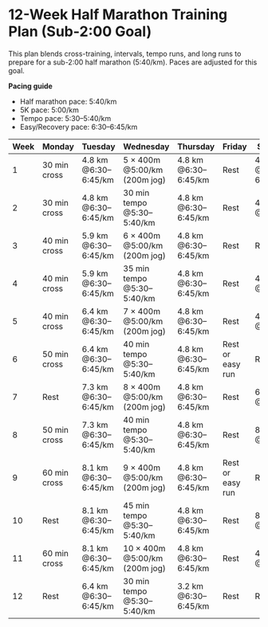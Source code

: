 # 12-Week Half Marathon Training Plan (Sub-2:00 Goal)

This plan blends cross-training, intervals, tempo runs, and long runs to prepare for a sub-2:00 half marathon (5:40/km). Paces are adjusted for this goal.

**Pacing guide**
- Half marathon pace: 5:40/km  
- 5K pace: 5:00/km  
- Tempo pace: 5:30–5:40/km  
- Easy/Recovery pace: 6:30–6:45/km  

| Week | Monday | Tuesday | Wednesday | Thursday | Friday | Saturday | Sunday |
|--|--|--|--|--|--|--|--|
| 1 | 30 min cross | 4.8 km @6:30–6:45/km | 5 × 400m @5:00/km (200m jog) | 4.8 km @6:30–6:45/km | Rest | 4.8 km @6:30–6:45/km | 8.1 km @6:30–6:45/km |
| 2 | 30 min cross | 4.8 km @6:30–6:45/km | 30 min tempo @5:30–5:40/km | 4.8 km @6:30–6:45/km | Rest | 4.8 km @5:40/km | 9.7 km @6:30–6:45/km |
| 3 | 40 min cross | 5.9 km @6:30–6:45/km | 6 × 400m @5:00/km (200m jog) | 4.8 km @6:30–6:45/km | Rest | Rest | 5K Race @5:00/km |
| 4 | 40 min cross | 5.9 km @6:30–6:45/km | 35 min tempo @5:30–5:40/km | 4.8 km @6:30–6:45/km | Rest | 4.8 km @5:40/km | 11.3 km @6:30–6:45/km |
| 5 | 40 min cross | 6.4 km @6:30–6:45/km | 7 × 400m @5:00/km (200m jog) | 4.8 km @6:30–6:45/km | Rest | 4.8 km @5:40/km | 12.9 km @6:30–6:45/km |
| 6 | 50 min cross | 6.4 km @6:30–6:45/km | 40 min tempo @5:30–5:40/km | 4.8 km @6:30–6:45/km | Rest or easy run | Rest | 10K Race @5:15/km |
| 7 | Rest | 7.3 km @6:30–6:45/km | 8 × 400m @5:00/km (200m jog) | 4.8 km @6:30–6:45/km | Rest | 6.4 km @5:40/km | 14.5 km @6:30–6:45/km |
| 8 | 50 min cross | 7.3 km @6:30–6:45/km | 40 min tempo @5:30–5:40/km | 4.8 km @6:30–6:45/km | Rest | 8.1 km @5:40/km | 16.1 km @6:30–6:45/km |
| 9 | 60 min cross | 8.1 km @6:30–6:45/km | 9 × 400m @5:00/km (200m jog) | 4.8 km @6:30–6:45/km | Rest or easy run | Rest | 15K Race @5:40/km |
| 10 | Rest | 8.1 km @6:30–6:45/km | 45 min tempo @5:30–5:40/km | 4.8 km @6:30–6:45/km | Rest | 8.1 km @5:40/km | 17.7 km @6:30–6:45/km |
| 11 | 60 min cross | 8.1 km @6:30–6:45/km | 10 × 400m @5:00/km (200m jog) | 4.8 km @6:30–6:45/km | Rest | 4.8 km @5:40/km | 19.3 km @6:30–6:45/km |
| 12 | Rest | 6.4 km @6:30–6:45/km | 30 min tempo @5:30–5:40/km | 3.2 km @6:30–6:45/km | Rest | Rest | Half Marathon @5:40/km |
